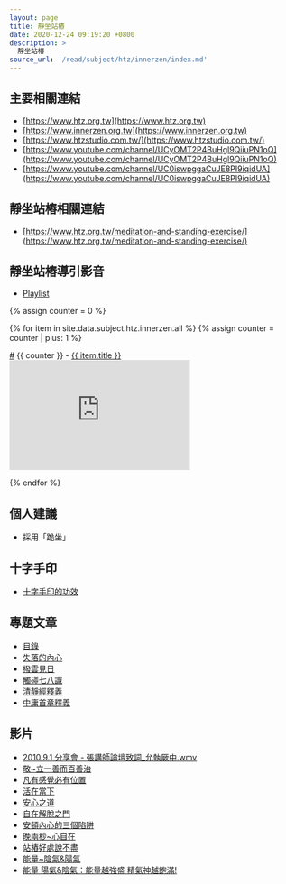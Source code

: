 ```yaml
---
layout: page
title: 靜坐站樁
date: 2020-12-24 09:19:20 +0800
description: >
  靜坐站樁
source_url: '/read/subject/htz/innerzen/index.md'
---
```



## 主要相關連結

* [https://www.htz.org.tw](https://www.htz.org.tw)
* [https://www.innerzen.org.tw](https://www.innerzen.org.tw)
* [https://www.htzstudio.com.tw/](https://www.htzstudio.com.tw/)
* [https://www.youtube.com/channel/UCyOMT2P4BuHgl9QiiuPN1oQ](https://www.youtube.com/channel/UCyOMT2P4BuHgl9QiiuPN1oQ)
* [https://www.youtube.com/channel/UC0iswpggaCuJE8PI9iqidUA](https://www.youtube.com/channel/UC0iswpggaCuJE8PI9iqidUA)


## 靜坐站樁相關連結

* [https://www.htz.org.tw/meditation-and-standing-exercise/](https://www.htz.org.tw/meditation-and-standing-exercise/)



## 靜坐站樁導引影音

* [Playlist](https://www.youtube.com/watch?v=oYA1eDr2xP0&list=PL16xlx7a1LtI_tYCFTgBhBgy-SUmVGh2v&index=1)

<div class="row">
{% assign counter = 0 %}

{% for item in site.data.subject.htz.innerzen.all %}
{% assign counter = counter | plus: 1 %}

<div class="col-auto">
	<div class="list-item-title">
		<a href="#{{ item.title }}" name="{{ item.title }}" class="sub-link">#</a>
		{{ counter }} - <a href="https://www.youtube.com/watch?v={{ item.id }}" target="_blank" rel="noopener noreferrer nofollow" class="title-link">{{ item.title }}</a>
	</div>
	<div>
		<iframe src="https://www.youtube.com/embed/{{ item.id }}" type="text/html" width="320" height="195" title="{{ item.title }}" allowfullscreen="1" allow="accelerometer; autoplay; encrypted-media; gyroscope; picture-in-picture" frameborder="0"></iframe>
	</div>
</div>

{% endfor %}

</div>


## 個人建議

* 採用「跪坐」


## 十字手印

* [十字手印的功效](https://blog.htz.org.tw/?p=172)


## 專題文章

* [目錄](https://www.htz.org.tw/knowledge-article_collect.php)
* [失落的內心](https://www.htz.org.tw/knowledge-article_list.php?id=1)
* [撥雲見日](https://www.htz.org.tw/knowledge-article_list.php?id=11)
* [觸碰七八識](https://www.htz.org.tw/knowledge-article_list.php?id=6)
* [清靜經釋義](https://www.htz.org.tw/knowledge-article_list.php?id=13)
* [中庸首章釋義](https://www.htz.org.tw/knowledge-article_list.php?id=14)


## 影片

* [2010.9.1 分享會 - 張講師論壇致詞_允執厥中.wmv](https://www.youtube.com/watch?v=tvS7x95nRQA)
* [敬~立一善而百善治](https://www.youtube.com/watch?v=L5SeccZ92bU)
* [凡有感覺必有位置](https://www.youtube.com/watch?v=EAxPuc7I9kc)
* [活在當下](https://www.youtube.com/watch?v=4bAMQmj9PpQ)
* [安心之道](https://www.youtube.com/watch?v=5du3vyGZbBM)
* [自在解脫之門](https://www.youtube.com/watch?v=gyBQ-K58mAk)
* [安頓內心的三個陷阱](https://www.youtube.com/watch?v=7a-G1CkUEIQ)
* [晚兩秒~心自在](https://www.youtube.com/watch?v=0zv8N4hl1Nc)
* [站樁好處說不盡](https://www.youtube.com/watch?v=ax2lPH0wtiY)
* [能量~陰氣&陽氣](https://www.youtube.com/watch?v=6ZgXdJFRO3I)
* [能量 陽氣&陰氣：能量越強盛 精氣神越飽滿!](https://www.youtube.com/watch?v=UYfXccn_Gjw)

